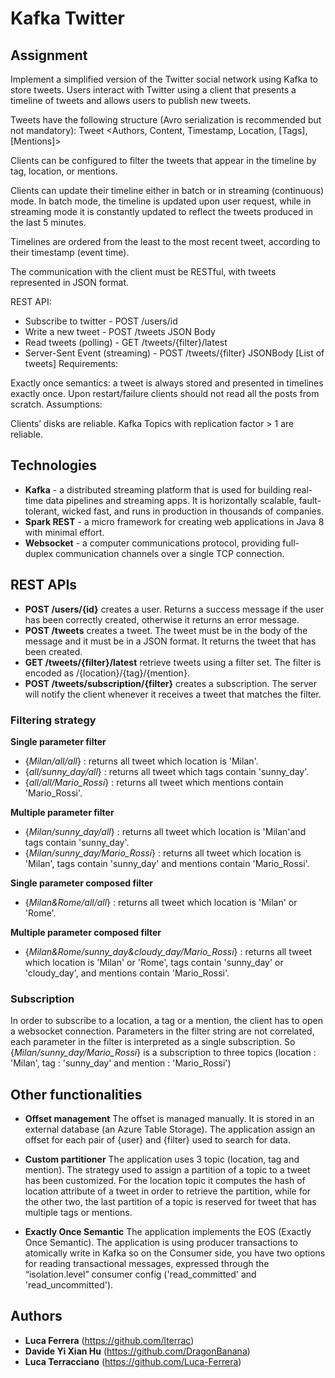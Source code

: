 # Kafka Twitter

## Assignment

Implement a simplified version of the Twitter social network using Kafka to store tweets. Users interact with Twitter using a client that presents a timeline of tweets and allows users to publish new tweets.

Tweets have the following structure (Avro serialization is recommended but not mandatory):
Tweet <Authors, Content, Timestamp, Location, [Tags], [Mentions]>

Clients can be configured to filter the tweets that appear in the timeline by tag, location, or mentions.

Clients can update their timeline either in batch or in streaming (continuous) mode. In batch mode, the timeline is updated upon user request, while in streaming mode it is constantly updated to reflect the tweets produced in the last 5 minutes.

Timelines are ordered from the least to the most recent tweet, according to their timestamp (event time).

The communication with the client must be RESTful, with tweets represented in JSON format.

REST API:

- Subscribe to twitter - POST /users/id
- Write a new tweet - POST /tweets JSON Body
- Read tweets (polling) - GET /tweets/{filter}/latest
- Server-Sent Event (streaming) - POST /tweets/{filter} JSONBody [List of tweets]
Requirements:

Exactly once semantics: a tweet is always stored and presented in timelines exactly once.
Upon restart/failure clients should not read all the posts from scratch.
Assumptions:

Clients’ disks are reliable.
Kafka Topics with replication factor > 1 are reliable.

## Technologies

- **Kafka** - a distributed streaming platform that is used for building real-time data pipelines and streaming apps. It is horizontally scalable, fault-tolerant, wicked fast, and runs in production in thousands of companies.
- **Spark REST** - a micro framework for creating web applications in Java 8 with minimal effort.
- **Websocket** - a computer communications protocol, providing full-duplex communication channels over a single TCP connection.

## REST APIs

- **POST /users/{id}** creates a user. Returns a success message if the user has been correctly created, otherwise it returns an error message.
- **POST /tweets** creates a tweet. The tweet must be in the body of the message and it must be in a JSON format. It returns the tweet that has been created.
- **GET /tweets/{filter}/latest** retrieve tweets using a filter set. The filter is encoded as /{location}/{tag}/{mention}.
- **POST /tweets/subscription/{filter}** creates a subscription. The server will notify the client whenever it receives a tweet that matches the filter.

### Filtering strategy
**Single parameter filter**
- {*Milan/all/all*} : returns all tweet which location is 'Milan'.
- {*all/sunny_day/all*} : returns all tweet which tags contain 'sunny_day'.
- {*all/all/Mario_Rossi*} : returns all tweet which mentions contain 'Mario_Rossi'.

**Multiple parameter filter**
- {*Milan/sunny_day/all*} : returns all tweet which location is 'Milan'and tags contain 'sunny_day'.
- {*Milan/sunny_day/Mario_Rossi*} : returns all tweet which location is 'Milan', tags contain 'sunny_day' and mentions contain 'Mario_Rossi'.

**Single parameter composed filter**
- {*Milan&Rome/all/all*} : returns all tweet which location is 'Milan' or 'Rome'.

**Multiple parameter composed filter** 
- {*Milan&Rome/sunny_day&cloudy_day/Mario_Rossi*} : returns all tweet which location is 'Milan' or 'Rome', tags contain 'sunny_day' or 'cloudy_day', and mentions contain 'Mario_Rossi'.

### Subscription
In order to subscribe to a location, a tag or a mention, the client has to open a websocket connection. Parameters in the filter string are not correlated, each parameter in the filter is interpreted as a single subscription.
So {*Milan/sunny_day/Mario_Rossi*} is a subscription to three topics (location : 'Milan', tag : 'sunny_day' and mention : 'Mario_Rossi')

## Other functionalities

- **Offset management**
The offset is managed manually. It is stored in an external database (an Azure Table Storage). The application assign an offset for each pair of {user} and {filter} used to search for data.

- **Custom partitioner**
The application uses 3 topic (location, tag and mention). The strategy used to assign a partition of a topic to a tweet has been customized. For the location topic it computes the hash of location attribute of a tweet in order to retrieve the partition, while for the other two, the last partition of a topic is reserved for tweet that has multiple tags or mentions.

- **Exactly Once Semantic**
The application implements the EOS (Exactly Once Semantic). The application is using producer transactions to atomically write in Kafka so on the Consumer side, you have two options for reading transactional messages, expressed through the “isolation.level” consumer config ('read_committed' and 'read_uncommitted').

## Authors

* **Luca Ferrera** (https://github.com/lterrac)
* **Davide Yi Xian Hu** (https://github.com/DragonBanana)
* **Luca Terracciano** (https://github.com/Luca-Ferrera)